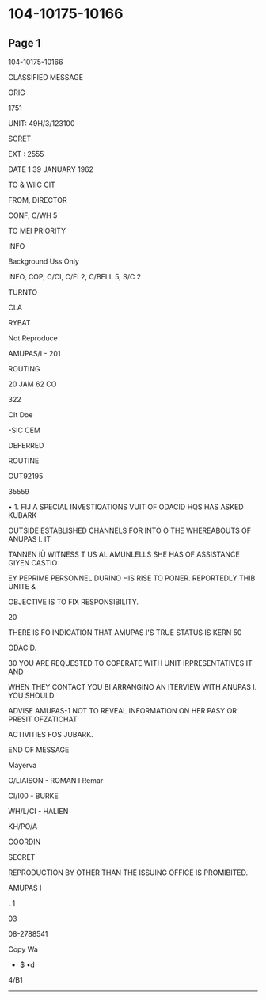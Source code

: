 # 104-10175-10166

## Page 1

104-10175-10166

CLASSIFIED MESSAGE

ORIG

1751

UNIT: 49H/3/123100

SCRET

EXT : 2555

DATE 1 39 JANUARY 1962

TO & WIIC CIT

FROM, DIRECTOR

CONF, C/WH 5

TO MEI PRIORITY

INFO

Background Uss Only

INFO, COP, C/CI, C/FI 2, C/BELL 5, S/C 2

TURNTO

CLA

RYBAT

Not Reproduce

AMUPAS/I - 201

ROUTING

20 JAM 62 CO

322

CIt Doe

-SIC CEM

DEFERRED

ROUTINE

OUT92195

35559

• 1. FIJ A SPECIAL INVESTIQATIONS VUIT OF ODACID HQS HAS ASKED KUBARK

OUTSIDE ESTABLISHED CHANNELS FOR INTO O THE WHEREABOUTS OF ANUPAS I. IT

TANNEN iÜ WITNESS T US AL AMUNLELLS SHE HAS OF ASSISTANCE GIYEN CASTIO

EY PEPRIME PERSONNEL DURINO HIS RISE TO PONER. REPORTEDLY THIB UNITE &

OBJECTIVE IS TO FIX RESPONSIBILITY.

20

THERE IS FO INDICATION THAT AMUPAS I'S TRUE STATUS IS KERN 50

ODACID.

30 YOU ARE REQUESTED TO COPERATE WITH UNIT IRPRESENTATIVES IT AND

WHEN THEY CONTACT YOU BI ARRANGINO AN ITERVIEW WITH ANUPAS I. YOU SHOULD

ADVISE AMUPAS-1 NOT TO REVEAL INFORMATION ON HER PASY OR PRESIT OFZATICHAT

ACTIVITIES FOS JUBARK.

END OF MESSAGE

Mayerva

O/LIAISON - ROMAN I Remar

CI/I00 - BURKE

WH/L/CI - HALIEN

KH/PO/A

COORDIN

SECRET

REPRODUCTION BY OTHER THAN THE ISSUING OFFICE IS PROMIBITED.

AMUPAS I

. 1

03

08-2788541

Copy Wa

* $ •d

4/B1

---

